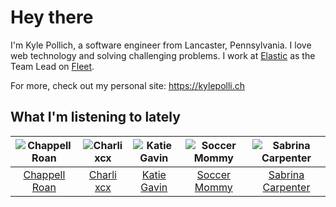 # Hey there


I'm Kyle Pollich, a software engineer from Lancaster, Pennsylvania. I love web technology and solving challenging problems.
I work at [Elastic](https://www.elastic.co/) as the Team Lead on [Fleet](https://www.elastic.co/guide/en/fleet/current/fleet-overview.html).

For more, check out my personal site: https://kylepolli.ch

## What I'm listening to lately

<!-- begin artists -->
  |![Chappell Roan](https://i.scdn.co/image/ab6761610000f178cde5a0d57c1b79de5fce6bee)|![Charli xcx](https://i.scdn.co/image/ab6761610000f178936885667ef44c306483c838)|![Katie Gavin](https://i.scdn.co/image/ab6761610000f178f1fc39518ec60153ff2dad62)|![Soccer Mommy](https://i.scdn.co/image/ab6761610000f17892a53b190e048475d6c1722e)|![Sabrina Carpenter](https://i.scdn.co/image/ab6761610000f178e053b8338322b9c8609ee7ae)|
  |:---:|:---:|:---:|:---:|:---:|
  |[Chappell Roan](https://open.spotify.com/artist/7GlBOeep6PqTfFi59PTUUN)|[Charli xcx](https://open.spotify.com/artist/25uiPmTg16RbhZWAqwLBy5)|[Katie Gavin](https://open.spotify.com/artist/0DpJl9MRib7qywJOoYqEZg)|[Soccer Mommy](https://open.spotify.com/artist/4wXchxfTTggLtzkoUhO86Q)|[Sabrina Carpenter](https://open.spotify.com/artist/74KM79TiuVKeVCqs8QtB0B)|
<!-- end artists -->
